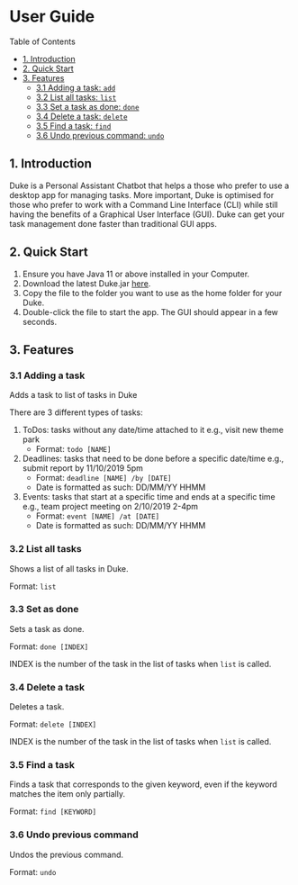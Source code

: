 # User Guide

Table of Contents

-   [1. Introduction](#1-introduction)
-   [2. Quick Start](#2-quick-start)
-   [3. Features](#3-features)
    -   [3.1 Adding a task: `add`](#31-adding-a-task)
    -   [3.2 List all tasks: `list`](#32-list-all-tasks)
    -   [3.3 Set a task as done: `done`](#33-set-as-done)
    -   [3.4 Delete a task: `delete`](#34-delete-a-task)
    -   [3.5 Find a task: `find`](#35-find-a-task)
    -   [3.6 Undo previous command: `undo`](#36-undo-previous-command)

## 1. Introduction

Duke is a Personal Assistant Chatbot that helps a those who prefer to use a desktop app for managing tasks. More important, Duke is optimised for those who prefer to work with a Command Line Interface (CLI) while still having the benefits of a Graphical User Interface (GUI). Duke can get your task management done faster than traditional GUI apps.

## 2. Quick Start

1. Ensure you have Java 11 or above installed in your Computer.
2. Download the latest Duke.jar [here](https://github.com/andyylam/duke/releases/tag/v1.0).
3. Copy the file to the folder you want to use as the home folder for your Duke.
4. Double-click the file to start the app. The GUI should appear in a few seconds.

## 3. Features

### 3.1 Adding a task

Adds a task to list of tasks in Duke

There are 3 different types of tasks:

1. ToDos: tasks without any date/time attached to it e.g., visit new theme park
    - Format: `todo [NAME]`
2. Deadlines: tasks that need to be done before a specific date/time e.g., submit report by 11/10/2019 5pm
    - Format: `deadline [NAME] /by [DATE]`
    - Date is formatted as such: DD/MM/YY HHMM
3. Events: tasks that start at a specific time and ends at a specific time e.g., team project meeting on 2/10/2019 2-4pm
    - Format: `event [NAME] /at [DATE]`
    - Date is formatted as such: DD/MM/YY HHMM

### 3.2 List all tasks

Shows a list of all tasks in Duke.

Format: `list`

### 3.3 Set as done

Sets a task as done.

Format: `done [INDEX]`

INDEX is the number of the task in the list of tasks when `list` is called.

### 3.4 Delete a task

Deletes a task.

Format: `delete [INDEX]`

INDEX is the number of the task in the list of tasks when `list` is called.

### 3.5 Find a task

Finds a task that corresponds to the given keyword, even if the keyword matches the item only partially.

Format: `find [KEYWORD]`

### 3.6 Undo previous command

Undos the previous command.

Format: `undo`
